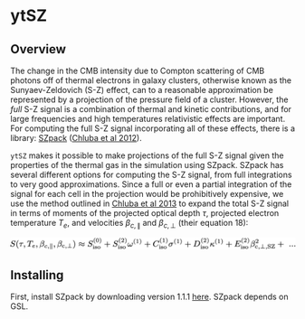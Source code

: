 # ytSZ

## Overview

The change in the CMB intensity due to Compton scattering of CMB
photons off of thermal electrons in galaxy clusters, otherwise known as the
Sunyaev-Zeldovich (S-Z) effect, can to a reasonable approximation be represented by a
projection of the pressure field of a cluster. However, the *full* S-Z signal is a combination of thermal and kinetic
contributions, and for large frequencies and high temperatures
relativistic effects are important. For computing the full S-Z signal
incorporating all of these effects, there is a library:
[SZpack](http://www.jb.man.ac.uk/~jchluba/Science/SZpack/SZpack.html)
([Chluba et al 2012](http://adsabs.harvard.edu/abs/2012MNRAS.426..510C)).

`ytSZ` makes it possible to make projections of the full S-Z signal given the properties of the
thermal gas in the simulation using SZpack. SZpack has several different options for computing the S-Z signal, from full
integrations to very good approximations.  Since a full or even a
partial integration of the signal for each cell in the projection
would be prohibitively expensive, we use the method outlined in
[Chluba et al 2013](http://adsabs.harvard.edu/abs/2013MNRAS.430.3054C) to expand the
total S-Z signal in terms of moments of the projected optical depth $\tau$, projected electron temperature $T_e$, and
velocities $\beta_{c,\parallel}$ and $\beta_{c,\perp}$ (their equation 18):

![expansion](expansion.png)

## Installing

First, install SZpack by downloading version 1.1.1 
[here](https://www.cita.utoronto.ca/~jchluba/SZpack/_Downloads_/SZpack.v1.1.1.tar.gz).
SZpack depends on GSL. 

